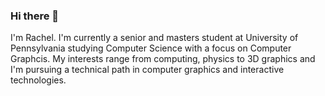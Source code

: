 ### Hi there 👋


I'm Rachel. I'm currently a senior and masters student at University of Pennsylvania studying Computer Science with a focus on Computer Graphcis.
My interests range from computing, physics to 3D graphics and I'm pursuing a technical path in computer graphics and interactive technologies. 


<!--
**Scoutydren/Scoutydren** is a ✨ _special_ ✨ repository because its `README.md` (this file) appears on your GitHub profile.

Here are some ideas to get you started:

- 🔭 I’m currently working on ...
- 🌱 I’m currently learning ...
- 👯 I’m looking to collaborate on ...
- 🤔 I’m looking for help with ...
- 💬 Ask me about ...
- 📫 How to reach me: ...
- 😄 Pronouns: ...
- ⚡ Fun fact: ...
-->
